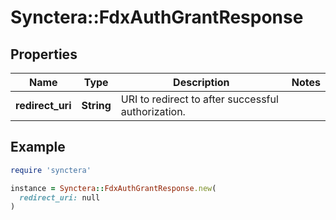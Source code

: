 # Synctera::FdxAuthGrantResponse

## Properties

| Name | Type | Description | Notes |
| ---- | ---- | ----------- | ----- |
| **redirect_uri** | **String** | URI to redirect to after successful authorization.  |  |

## Example

```ruby
require 'synctera'

instance = Synctera::FdxAuthGrantResponse.new(
  redirect_uri: null
)
```

